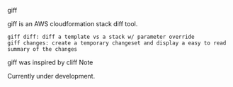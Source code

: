 giff

giff is an AWS cloudformation stack diff tool.

    giff diff: diff a template vs a stack w/ parameter override
    giff changes: create a temporary changeset and display a easy to read summary of the changes

giff was inspired by cliff
Note

Currently under development.
